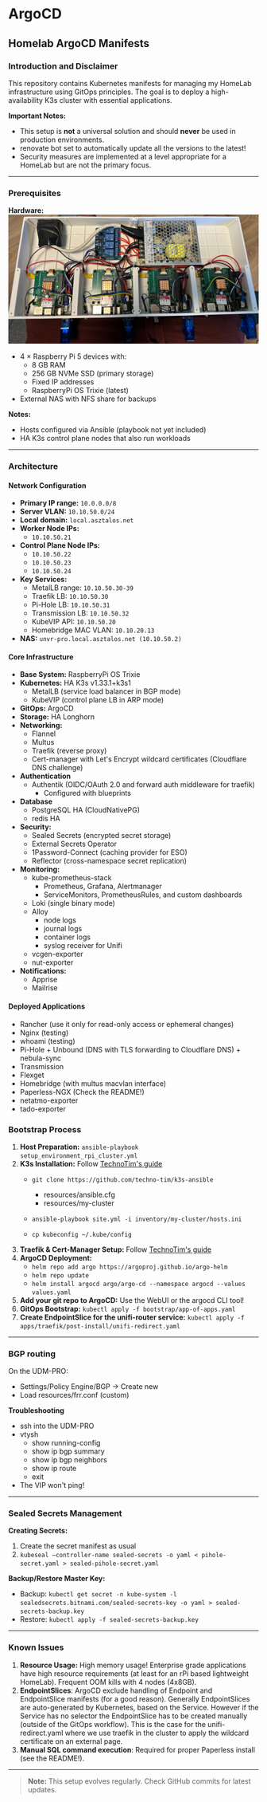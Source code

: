 # ArgoCD
## Homelab ArgoCD Manifests
### Introduction and Disclaimer
This repository contains Kubernetes manifests for managing my HomeLab infrastructure using GitOps principles. The goal is to deploy a high-availability K3s cluster with essential applications.

**Important Notes:**
- This setup is **not** a universal solution and should **never** be used in production environments.
- renovate bot set to automatically update all the versions to the latest!
- Security measures are implemented at a level appropriate for a HomeLab but are not the primary focus.

---

### Prerequisites
**Hardware:**
![Description of the image](resources/server.jpeg)
- 4 × Raspberry Pi 5 devices with:
  - 8 GB RAM
  - 256 GB NVMe SSD (primary storage)
  - Fixed IP addresses
  - RaspberryPi OS Trixie (latest)
- External NAS with NFS share for backups

**Notes:**
- Hosts configured via Ansible (playbook not yet included)
- HA K3s control plane nodes that also run workloads

---

### Architecture
#### Network Configuration
- **Primary IP range:** `10.0.0.0/8`
- **Server VLAN:** `10.10.50.0/24`
- **Local domain:** `local.asztalos.net`
- **Worker Node IPs:**
  - `10.10.50.21`
- **Control Plane Node IPs:**
  - `10.10.50.22`
  - `10.10.50.23`
  - `10.10.50.24`
- **Key Services:**
  - MetalLB range: `10.10.50.30-39`
  - Traefik LB: `10.10.50.30`
  - Pi-Hole LB: `10.10.50.31`
  - Transmission LB: `10.10.50.32`
  - KubeVIP API: `10.10.50.20`
  - Homebridge MAC VLAN: `10.10.20.13`
- **NAS:** `unvr-pro.local.asztalos.net (10.10.50.2)`

#### Core Infrastructure
- **Base System:** RaspberryPi OS Trixie
- **Kubernetes:** HA K3s v1.33.1+k3s1
  - MetalLB (service load balancer in BGP mode)
  - KubeVIP (control plane LB in ARP mode)
- **GitOps:** ArgoCD
- **Storage:** HA Longhorn
- **Networking:**
  - Flannel
  - Multus
  - Traefik (reverse proxy)
  - Cert-manager with Let's Encrypt wildcard certificates (Cloudflare DNS challenge)
- **Authentication**
  - Authentik (OIDC/OAuth 2.0 and forward auth middleware for traefik)
    - Configured with blueprints
- **Database**
  - PostgreSQL HA (CloudNativePG)
  - redis HA
- **Security:**
  - Sealed Secrets (encrypted secret storage)
  - External Secrets Operator
  - 1Password-Connect (caching provider for ESO)
  - Reflector (cross-namespace secret replication)
- **Monitoring:**
  - kube-prometheus-stack
    - Prometheus, Grafana, Alertmanager
    - ServiceMonitors, PrometheusRules, and custom dashboards
  - Loki (single binary mode)
  - Alloy
    - node logs
    - journal logs
    - container logs
    - syslog receiver for Unifi
  - vcgen-exporter
  - nut-exporter
- **Notifications:**
  - Apprise
  - Mailrise

#### Deployed Applications
- Rancher (use it only for read-only access or ephemeral changes)
- Nginx (testing)
- whoami (testing)
- Pi-Hole + Unbound (DNS with TLS forwarding to Cloudflare DNS) + nebula-sync
- Transmission
- Flexget
- Homebridge (with multus macvlan interface)
- Paperless-NGX (Check the README!)
- netatmo-exporter
- tado-exporter

### Bootstrap Process
1. **Host Preparation:**
    `ansible-playbook setup_environment_rpi_cluster.yml`
2. **K3s Installation:**
Follow [TechnoTim's guide](https://technotim.live/posts/k3s-etcd-ansible/)
    * `git clone https://github.com/techno-tim/k3s-ansible`

      * resources/ansible.cfg
      * resources/my-cluster
    * `ansible-playbook site.yml -i inventory/my-cluster/hosts.ini`
    * `cp kubeconfig ~/.kube/config`
3. **Traefik & Cert-Manager Setup:**
Follow [TechnoTim's guide](https://technotim.live/posts/kube-traefik-cert-manager-le/)
4. **ArgoCD Deployment:**
    * `helm repo add argo https://argoproj.github.io/argo-helm`
    * `helm repo update`
    * `helm install argocd argo/argo-cd --namespace argocd --values values.yaml`
5. **Add your git repo to ArgoCD:**
Use the WebUI or the argocd CLI tool!
6. **GitOps Bootstrap:**
`kubectl apply -f bootstrap/app-of-apps.yaml`
7. **Create EndpointSlice for the unifi-router service:**
`kubectl apply -f apps/traefik/post-install/unifi-redirect.yaml`

---

### BGP routing
On the UDM-PRO:
  - Settings/Policy Engine/BGP -> Create new
  - Load resources/frr.conf (custom)

**Troubleshooting**
  - ssh into the UDM-PRO
  - vtysh
    - show running-config
    - show ip bgp summary
    - show ip bgp neighbors
    - show ip route
    - exit
  - The VIP won't ping!

---

### Sealed Secrets Management
**Creating Secrets:**
1. Create the secret manifest as usual
2. `kubeseal –controller-name sealed-secrets -o yaml < pihole-secret.yaml > sealed-pihole-secret.yaml`

**Backup/Restore Master Key:**
* Backup:
`kubectl get secret -n kube-system -l sealedsecrets.bitnami.com/sealed-secrets-key -o yaml > sealed-secrets-backup.key`
* Restore:
`kubectl apply -f sealed-secrets-backup.key`

---

### Known Issues
1. **Resource Usage:** High memory usage! Enterprise grade applications have high resource requirements (at least for an rPi based lightweight HomeLab). Frequent OOM kills with 4 nodes (4x8GB).
2. **EndpointSlices**: ArgoCD exclude handling of Endpoint and EndpointSlice manifests (for a good reason). Generally EndpointSlices are auto-generated by Kubernetes, based on the Service. However if the Service has no selector the EndpointSlice has to be created manually (outside of the GitOps workflow). This is the case for the unifi-redirect.yaml where we use traefik in the cluster to apply the wildcard certificate on an external page.
3. **Manual SQL command execution**: Required for proper Paperless install (see the README!).
---

> **Note:** This setup evolves regularly. Check GitHub commits for latest updates.
